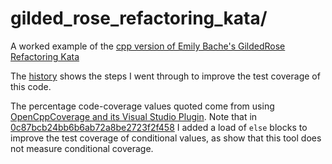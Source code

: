 # gilded_rose_refactoring_kata/

A worked example of the [cpp version of Emily Bache's GildedRose Refactoring Kata](https://github.com/emilybache/GildedRose-Refactoring-Kata/tree/master/cpp)

The [history](https://github.com/claremacrae/cpponsea2019/commits/master/gilded_rose_refactoring_kata) shows the steps I went through to improve the test coverage of this code.

The percentage code-coverage values quoted come from using [OpenCppCoverage and its Visual Studio Plugin](https://github.com/OpenCppCoverage). Note that in [0c87bcb24bb6b6ab72a8be2723f2f458](0c87bcb24bb6b6ab72a8be2723f2f458) I added a load of `else` blocks to improve the test coverage of conditional values, as show that this tool does not measure conditional coverage.
